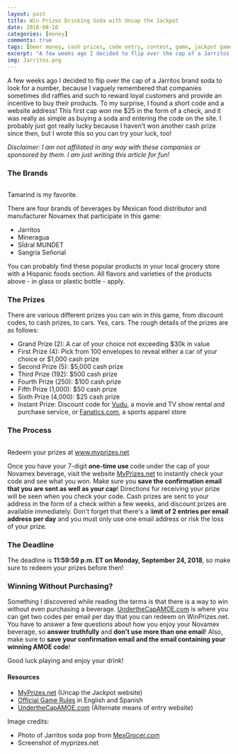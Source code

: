 ```yaml
---
layout: post
title: Win Prizes Drinking Soda with Uncap the Jackpot
date: 2018-08-10
categories: [money]
comments: true
tags: [beer money, cash prizes, code entry, contest, game, jackpot game, jarritos, making money online, novamex, soda, uncap the jackpot, win prizes]
excerpt: "A few weeks ago I decided to flip over the cap of a Jarritos brand soda to look for a number, because I vaguely remembered that companies sometimes did raffles and such to reward loyal customers and provide an incentive to buy their products. To my surprise, I found a short code and a website address! This first cap won me $25 in the form of a check, and it was really as simple as buying a soda and entering the code on the site. I probably just got really lucky because I haven't won another cash prize since then, but I wrote this so you can try your luck, too!"
img: Jarritos.png
---
```


<p><first-letter>A</first-letter> few weeks ago I decided to flip over the cap of a Jarritos brand soda to look for a number, because I vaguely remembered that companies sometimes did raffles and such to reward loyal customers and provide an incentive to buy their products. To my surprise, I found a short code and a website address! This first cap won me $25 in the form of a check, and it was really as simple as buying a soda and entering the code on the site. I probably just got really lucky because I haven't won another cash prize since then, but I wrote this so you can try your luck, too!</p>

<p><em>Disclaimer: I am not affiliated in any way with these companies or sponsored by them. I am just writing this article for fun!</em></p>

<h3>The Brands</h3>

<img src="https://cozymaus.com/img/Jarritos.png" alt="" class="img-fluid"/>

<p class="caption">Tamarind is my favorite.</p>

<p>There are four brands of beverages by Mexican food distributor and manufacturer Novamex that participate in this game:</p>

<ul>
	<li>Jarritos</li>
	<li>Mineragua</li>
	<li>SÍdral MUNDET</li>
	<li>Sangria Señorial</li>
</ul>

<p>You can probably find these popular products in your local grocery store with a Hispanic foods section. All flavors and varieties of the products above - in glass or plastic bottle - apply.</p>

<h3>The Prizes</h3>

<p>There are various different prizes you can win in this game, from discount codes, to cash prizes, to cars. Yes, cars. The rough details of the prizes are as follows:</p>

<ul>
	<li>Grand Prize (2): A car of your choice not exceeding $30k in value</li>
	<li>First Prize (4): Pick from 100 envelopes to reveal either a car of your choice or $1,000 cash prize</li>
	<li>Second Prize (5): $5,000 cash prize</li><li>Third Prize (192): $500 cash prize</li>
	<li>Fourth Prize (250): $100 cash prize</li>
	<li>Fifth Prize (1,000): $50 cash prize</li><li>Sixth Prize (4,000): $25 cash prize</li>
	<li>Instant Prize: Discount code for <a href="http://vudu.com" target="_blank">Vudu</a>, a movie and TV show rental and purchase service, or <a href="http://fanatics.com" target="_blank">Fanatics.com</a>, a sports apparel store</li>
</ul>

<h3>The Process</h3>

<img src="https://cozymaus.com/img/uncapthejackpot.png" alt="" class="img-fluid"/>

<p class="caption">Redeem your prizes at <a href="http://www.myprizes.net" target="_blank">www.myprizes.net</a></p>

<p>Once you have your 7-digit <strong>one-time use </strong>code under the cap of your Novamex beverage, visit the website <a href="http://www.myprizes.net" target="_blank">MyPrizes.net</a> to instantly check your code and see what you won. Make sure you <strong>save the confirmation email that you are sent as well as your cap</strong>! Directions for receiving your prize will be seen when you check your code. Cash prizes are sent to your address in the form of a check within a few weeks, and discount prizes are available immediately. Don't forget that there's a l<strong>imit of 2 entries per email address per day</strong> and you must only use one email address or risk the loss of your prize.</p>

<h3>The Deadline</h3>

<p>The deadline is <strong>11:59:59 p.m. ET on Monday, September 24, 2018</strong>, so make sure to redeem your prizes before then!</p>

<h3>Winning Without Purchasing?</h3>

<p>Something I discovered while reading the terms is that there is a way to win without even purchasing a beverage. <a href="https://www.underthecapamoe.com/" target="_blank">UndertheCapAMOE.com</a> is where you can get two codes per email per day that you can redeem on WinPrizes.net. You have to answer a few questions about how you enjoy your Novamex beverage, so <strong>answer truthfully</strong> and <strong>don't use more than one email</strong>! Also, make sure to <strong>save your confirmation email and the email containing your winning AMOE code</strong>!</p>

<p>Good luck playing and enjoy your drink!</p>

<h4>Resources</h4>

<ul>
	<li><a href="https://www.myprizes.net/" target="_blank">MyPrizes.net</a> (Uncap the Jackpot website)</li>
	<li><a href="https://www.myprizes.net/terms.htm" target="_blank">Official Game Rules</a> in English and Spanish</li>
	<li><a href="https://www.underthecapamoe.com/" target="_blank">UndertheCapAMOE.com</a> (Alternate means of entry website)</li>
</ul>

<p>Image credits:</p>

<ul>
	<li>Photo of Jarritos soda pop from <a href="https://www.mexgrocer.com/15007.html" target="_blank" rel="noopener">MexGrocer.com</a></li>
	<li>Screenshot of myprizes.net</li>
</ul>
